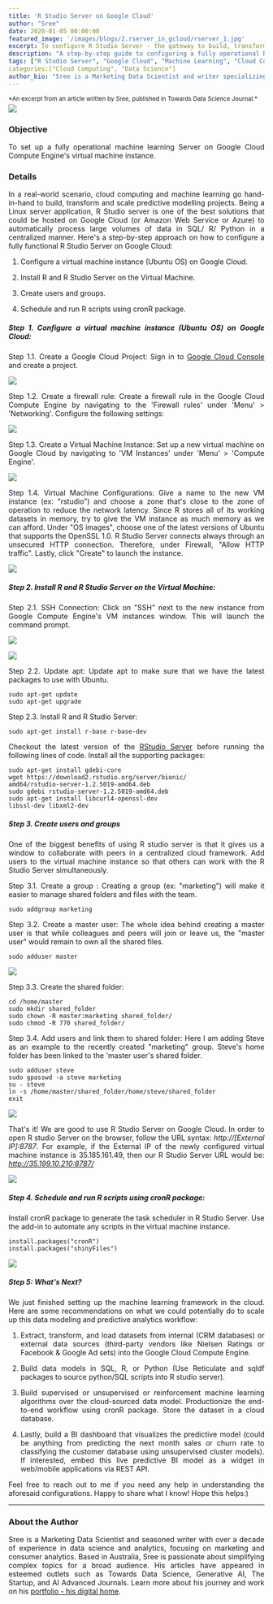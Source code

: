 ```yaml
---
title: 'R Studio Server on Google Cloud'
author: "Sree"
date: 2020-01-05 00:00:00
featured_image: '/images/blogs/2.rserver_in_gcloud/rserver_1.jpg'
excerpt: To configure R Studio Server - the gateway to build, transform and scale machine learning projects in cloud.
description: "A step-by-step guide to configuring a fully operational R Studio Server on Google Cloud Compute Engine's virtual machine instance for scalable machine learning projects."
tags: ["R Studio Server", "Google Cloud", "Machine Learning", "Cloud Computing"]
categories:["Cloud Computing", "Data Science"]
author_bio: "Sree is a Marketing Data Scientist and writer specializing in AI, analytics, and data-driven marketing."
---
```


<small style="margin-bottom: -10px; display: block;">
  *An excerpt from an article written by Sree, published in Towards Data Science Journal.*
</small>

![](/images/blogs/2.rserver_in_gcloud/rserver_1.jpg)

### Objective

To set up a fully operational machine learning Server on Google Cloud Compute Engine's virtual machine instance.


### Details

In a real-world scenario, cloud computing and machine learning go hand-in-hand to build, transform and scale predictive modelling projects. Being a Linux server application, R Studio server is one of the best solutions that could be hosted on Google Cloud (or Amazon Web Service or Azure) to automatically process large volumes of data in SQL/ R/ Python in a centralized manner. Here's a step-by-step approach on how to configure a fully functional R Studio Server on Google Cloud: 

1) Configure a virtual machine instance (Ubuntu OS) on Google Cloud.

2) Install R and R Studio Server on the Virtual Machine. 

3) Create users and groups.

4) Schedule and run R scripts using cronR package.

<style>
body {
text-align: justify}
</style>

##### Step 1. Configure a virtual machine instance (Ubuntu OS) on Google Cloud: 

Step 1.1. Create a Google Cloud Project:  Sign in to [Google Cloud Console](https://console.cloud.google.com) and create a project.

![](/images/blogs/2.rserver_in_gcloud/rserver_2.JPG)

Step 1.2. Create a firewall rule: Create a firewall rule in the Google Cloud Compute Engine by navigating to the 'Firewall rules' under 'Menu' > 'Networking'. Configure the following settings:

![](/images/blogs/2.rserver_in_gcloud/rserver_3.png)


Step 1.3. Create a Virtual Machine Instance: Set up a new virtual machine on Google Cloud by navigating to 'VM Instances' under 'Menu' > 'Compute Engine'.

![](/images/blogs/2.rserver_in_gcloud/rserver_4.png)


Step 1.4. Virtual Machine Configurations: Give a name to the new VM instance (ex: "rstudio") and choose a zone that's close to the zone of operation to reduce the network latency. Since R stores all of its working datasets in memory, try to give the VM instance as much memory as we can afford. Under "OS images", choose one of the latest versions of Ubuntu that supports the OpenSSL 1.0. R Studio Server connects always through an unsecured HTTP connection. Therefore, under Firewall, "Allow HTTP traffic". Lastly, click "Create" to launch the instance.


![](/images/blogs/2.rserver_in_gcloud/rserver_5.png)


##### Step 2.  Install R and R Studio Server on the Virtual Machine:

Step 2.1.  SSH Connection: Click on "SSH" next to the new instance from Google Compute Engine's VM instances window. This will launch the command prompt.

![](/images/blogs/2.rserver_in_gcloud/rserver_6.png)

![](/images/blogs/2.rserver_in_gcloud/rserver_7.JPG)

Step 2.2. Update apt: Update apt to make sure that we have the latest packages to use with Ubuntu.


```
sudo apt-get update
sudo apt-get upgrade
```

Step 2.3. Install R and R Studio Server: 

```
sudo apt-get install r-base r-base-dev
```
Checkout the latest version of the 
[RStudio Server](https://rstudio.com/products/rstudio/download-server/debian-ubuntu/) before running the following lines of code. Install all the supporting packages: 

```
sudo apt-get install gdebi-core
wget https://download2.rstudio.org/server/bionic/
amd64/rstudio-server-1.2.5019-amd64.deb
sudo gdebi rstudio-server-1.2.5019-amd64.deb
sudo apt-get install libcurl4-openssl-dev 
libssl-dev libxml2-dev
```

##### Step 3. Create users and groups

One of the biggest benefits of using R studio server is that it gives us a window to collaborate with peers in a centralized cloud framework. Add users to the virtual machine instance so that others can work with the R Studio Server simultaneously.

Step 3.1. Create a group : Creating a group (ex: "marketing") will make it easier to manage shared folders and files with the team.

```
sudo addgroup marketing
```

Step 3.2. Create a master user: The whole idea behind creating a master user is that while colleagues and peers will join or leave us, the "master user" would remain to own all the shared files.

```
sudo adduser master
```

![](/images/blogs/2.rserver_in_gcloud/rserver_8.JPG)

Step 3.3. Create the shared folder:

```
cd /home/master
sudo mkdir shared_folder
sudo chown -R master:marketing shared_folder/
sudo chmod -R 770 shared_folder/
```

Step 3.4. Add users and link them to shared folder: Here I am adding Steve as an example to the recently created "marketing" group. Steve's home folder has been linked to the 'master user's shared folder.

```
sudo adduser steve
sudo gpasswd -a steve marketing
su - steve
ln -s /home/master/shared_folder/home/steve/shared_folder
exit
```

![](/images/blogs/2.rserver_in_gcloud/rserver_9.JPG)

That's it! We are good to use R Studio Server on Google Cloud. In order to open R studio Server on the browser, follow the URL syntax: *http://[External IP]:8787*. For example, if the External IP of the newly configured virtual machine instance is 35.185.161.49, then our R Studio Server URL would be: *http://35.199.10.210:8787/*

![](/images/blogs/2.rserver_in_gcloud/rserver_10.JPG)


##### Step 4.  Schedule and run R scripts using cronR package:  

Install cronR package to generate the task scheduler in R Studio Server. Use the add-in to automate any scripts in the virtual machine instance.

```
install.packages("cronR")
install.packages("shinyFiles")
```
![](/images/blogs/2.rserver_in_gcloud/rserver_11.JPG)


##### Step 5: What's Next?

We just finished setting up the machine learning framework in the cloud. Here are some recommendations on what we could potentially do to scale up this data modeling and predictive analytics workflow:

1) Extract, transform, and load datasets from internal (CRM databases) or external data sources (third-party vendors like Nielsen Ratings or Facebook & Google Ad sets) into the Google Cloud Compute Engine.

2) Build data models in SQL, R, or Python (Use Reticulate and sqldf packages to source python/SQL scripts into R studio server).

3) Build supervised or unsupervised or reinforcement machine learning algorithms over the cloud-sourced data model. Productionize the end-to-end workflow using cronR package. Store the dataset in a cloud database.

4) Lastly, build a BI dashboard that visualizes the predictive model (could be anything from predicting the next month sales or churn rate to classifying the customer database using unsupervised cluster models). If interested, embed this live predictive BI model as a widget in web/mobile applications via REST API.

Feel free to reach out to me if you need any help in understanding the aforesaid configurations. Happy to share what I know! Hope this helps:)

- - -


### About the Author

Sree is a Marketing Data Scientist and seasoned writer with over a decade of experience in data science and analytics, focusing on marketing and consumer analytics. Based in Australia, Sree is passionate about simplifying complex topics for a broad audience. His articles have appeared in esteemed outlets such as Towards Data Science, Generative AI, The Startup, and AI Advanced Journals. Learn more about his journey and work on his [portfolio - his digital home](https://srees.org/).
